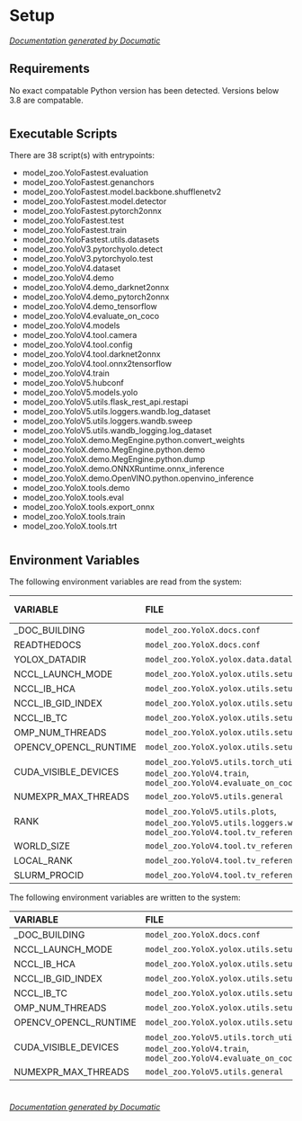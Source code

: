 # Setup

[_Documentation generated by Documatic_](https://www.documatic.com)

<!---Documatic-section-Requirements-start--->
## Requirements

No exact compatable Python version has been detected.
Versions below 3.8 are compatable.

# #
<!---Documatic-section-Requirements-end--->

<!---Documatic-section-Executable Scripts-start--->
## Executable Scripts

There are 38 script(s) with entrypoints:
* model_zoo.YoloFastest.evaluation
* model_zoo.YoloFastest.genanchors
* model_zoo.YoloFastest.model.backbone.shufflenetv2
* model_zoo.YoloFastest.model.detector
* model_zoo.YoloFastest.pytorch2onnx
* model_zoo.YoloFastest.test
* model_zoo.YoloFastest.train
* model_zoo.YoloFastest.utils.datasets
* model_zoo.YoloV3.pytorchyolo.detect
* model_zoo.YoloV3.pytorchyolo.test
* model_zoo.YoloV4.dataset
* model_zoo.YoloV4.demo
* model_zoo.YoloV4.demo_darknet2onnx
* model_zoo.YoloV4.demo_pytorch2onnx
* model_zoo.YoloV4.demo_tensorflow
* model_zoo.YoloV4.evaluate_on_coco
* model_zoo.YoloV4.models
* model_zoo.YoloV4.tool.camera
* model_zoo.YoloV4.tool.config
* model_zoo.YoloV4.tool.darknet2onnx
* model_zoo.YoloV4.tool.onnx2tensorflow
* model_zoo.YoloV4.train
* model_zoo.YoloV5.hubconf
* model_zoo.YoloV5.models.yolo
* model_zoo.YoloV5.utils.flask_rest_api.restapi
* model_zoo.YoloV5.utils.loggers.wandb.log_dataset
* model_zoo.YoloV5.utils.loggers.wandb.sweep
* model_zoo.YoloV5.utils.wandb_logging.log_dataset
* model_zoo.YoloX.demo.MegEngine.python.convert_weights
* model_zoo.YoloX.demo.MegEngine.python.demo
* model_zoo.YoloX.demo.MegEngine.python.dump
* model_zoo.YoloX.demo.ONNXRuntime.onnx_inference
* model_zoo.YoloX.demo.OpenVINO.python.openvino_inference
* model_zoo.YoloX.tools.demo
* model_zoo.YoloX.tools.eval
* model_zoo.YoloX.tools.export_onnx
* model_zoo.YoloX.tools.train
* model_zoo.YoloX.tools.trt

# #
<!---Documatic-section-Executable Scripts-end--->

<!---Documatic-section-Environment Variables-start--->
## Environment Variables

<!---Documatic-block-env_vars-start--->
The following environment variables are read from the system:

<!---Documatic-block-env_reads-start--->
|VARIABLE|FILE|DEFAULT VALUE|
|:---|:---|:---|
|_DOC_BUILDING|`model_zoo.YoloX.docs.conf`||
|READTHEDOCS|`model_zoo.YoloX.docs.conf`||
|YOLOX_DATADIR|`model_zoo.YoloX.yolox.data.dataloading`||
|NCCL_LAUNCH_MODE|`model_zoo.YoloX.yolox.utils.setup_env`||
|NCCL_IB_HCA|`model_zoo.YoloX.yolox.utils.setup_env`||
|NCCL_IB_GID_INDEX|`model_zoo.YoloX.yolox.utils.setup_env`||
|NCCL_IB_TC|`model_zoo.YoloX.yolox.utils.setup_env`||
|OMP_NUM_THREADS|`model_zoo.YoloX.yolox.utils.setup_env`||
|OPENCV_OPENCL_RUNTIME|`model_zoo.YoloX.yolox.utils.setup_env`||
|CUDA_VISIBLE_DEVICES|`model_zoo.YoloV5.utils.torch_utils`, `model_zoo.YoloV4.train`, `model_zoo.YoloV4.evaluate_on_coco`||
|NUMEXPR_MAX_THREADS|`model_zoo.YoloV5.utils.general`||
|RANK|`model_zoo.YoloV5.utils.plots`, `model_zoo.YoloV5.utils.loggers.wandb.wandb_utils`, `model_zoo.YoloV4.tool.tv_reference.utils`||
|WORLD_SIZE|`model_zoo.YoloV4.tool.tv_reference.utils`||
|LOCAL_RANK|`model_zoo.YoloV4.tool.tv_reference.utils`||
|SLURM_PROCID|`model_zoo.YoloV4.tool.tv_reference.utils`||
<!---Documatic-block-env_reads-end--->

The following environment variables are written to the system:

<!---Documatic-block-env_writes-start--->
|VARIABLE|FILE|VALUE|
|:---|:---|:---|
|_DOC_BUILDING|`model_zoo.YoloX.docs.conf`||
|NCCL_LAUNCH_MODE|`model_zoo.YoloX.yolox.utils.setup_env`||
|NCCL_IB_HCA|`model_zoo.YoloX.yolox.utils.setup_env`||
|NCCL_IB_GID_INDEX|`model_zoo.YoloX.yolox.utils.setup_env`||
|NCCL_IB_TC|`model_zoo.YoloX.yolox.utils.setup_env`||
|OMP_NUM_THREADS|`model_zoo.YoloX.yolox.utils.setup_env`||
|OPENCV_OPENCL_RUNTIME|`model_zoo.YoloX.yolox.utils.setup_env`||
|CUDA_VISIBLE_DEVICES|`model_zoo.YoloV5.utils.torch_utils`, `model_zoo.YoloV4.train`, `model_zoo.YoloV4.evaluate_on_coco`||
|NUMEXPR_MAX_THREADS|`model_zoo.YoloV5.utils.general`||
<!---Documatic-block-env_writes-end--->
<!---Documatic-block-env_vars-end--->

# #
<!---Documatic-section-Environment Variables-end--->

[_Documentation generated by Documatic_](https://www.documatic.com)
